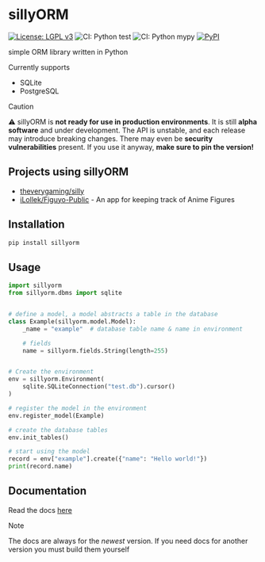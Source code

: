 # sillyORM

[![License: LGPL v3](https://img.shields.io/badge/License-LGPL_v3-blue.svg)](https://www.gnu.org/licenses/lgpl-3.0)
![CI: Python test](https://github.com/theverygaming/sillyORM/actions/workflows/test.yml/badge.svg)
![CI: Python mypy](https://github.com/theverygaming/sillyORM/actions/workflows/typecheck.yml/badge.svg)
[![PyPI](https://img.shields.io/pypi/v/sillyorm.svg)](https://pypi.org/project/sillyORM/)

simple ORM library written in Python

Currently supports

- SQLite
- PostgreSQL

> [!CAUTION]
> :warning: sillyORM is **not ready for use in production environments**.
> It is still **alpha software** and under development.
> The API is unstable, and each release may introduce breaking changes.
> There may even be **security vulnerabilities** present.
> If you use it anyway, **make sure to pin the version!**

## Projects using sillyORM

- [theverygaming/silly](https://github.com/theverygaming/silly)
- [iLollek/Figuyo-Public](https://github.com/iLollek/Figuyo-Public) - An app for keeping track of Anime Figures

## Installation

```bash
pip install sillyorm
```

## Usage

```python
import sillyorm
from sillyorm.dbms import sqlite


# define a model, a model abstracts a table in the database
class Example(sillyorm.model.Model):
    _name = "example"  # database table name & name in environment

    # fields
    name = sillyorm.fields.String(length=255)


# Create the environment
env = sillyorm.Environment(
    sqlite.SQLiteConnection("test.db").cursor()
)

# register the model in the environment
env.register_model(Example)

# create the database tables
env.init_tables()

# start using the model
record = env["example"].create({"name": "Hello world!"})
print(record.name)
```

## Documentation

Read the docs [here](https://theverygaming.github.io/sillyORM/)

> [!NOTE]
> The docs are always for the _newest_ version.
> If you need docs for another version you must build them yourself
